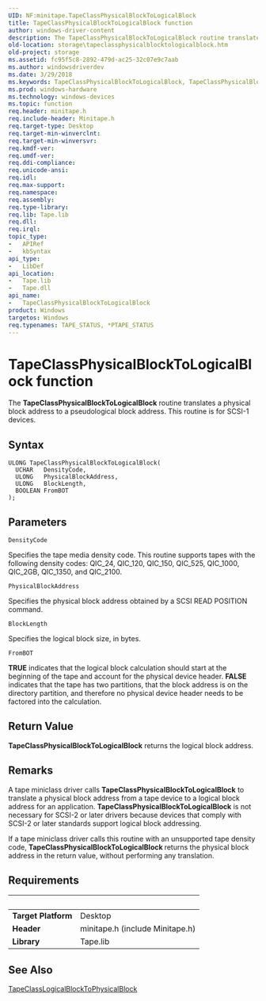 ```yaml
---
UID: NF:minitape.TapeClassPhysicalBlockToLogicalBlock
title: TapeClassPhysicalBlockToLogicalBlock function
author: windows-driver-content
description: The TapeClassPhysicalBlockToLogicalBlock routine translates a physical block address to a pseudological block address. This routine is for SCSI-1 devices.
old-location: storage\tapeclassphysicalblocktologicalblock.htm
old-project: storage
ms.assetid: fc95f5c8-2892-479d-ac25-32c07e9c7aab
ms.author: windowsdriverdev
ms.date: 3/29/2018
ms.keywords: TapeClassPhysicalBlockToLogicalBlock, TapeClassPhysicalBlockToLogicalBlock routine [Storage Devices], minitape/TapeClassPhysicalBlockToLogicalBlock, storage.tapeclassphysicalblocktologicalblock, tapeclas_94d20234-ee4d-4096-b856-f5196b606e2d.xml
ms.prod: windows-hardware
ms.technology: windows-devices
ms.topic: function
req.header: minitape.h
req.include-header: Minitape.h
req.target-type: Desktop
req.target-min-winverclnt: 
req.target-min-winversvr: 
req.kmdf-ver: 
req.umdf-ver: 
req.ddi-compliance: 
req.unicode-ansi: 
req.idl: 
req.max-support: 
req.namespace: 
req.assembly: 
req.type-library: 
req.lib: Tape.lib
req.dll: 
req.irql: 
topic_type:
-	APIRef
-	kbSyntax
api_type:
-	LibDef
api_location:
-	Tape.lib
-	Tape.dll
api_name:
-	TapeClassPhysicalBlockToLogicalBlock
product: Windows
targetos: Windows
req.typenames: TAPE_STATUS, *PTAPE_STATUS
---
```



# TapeClassPhysicalBlockToLogicalBlock function
The <b>TapeClassPhysicalBlockToLogicalBlock</b> routine translates a physical block address to a pseudological block address. This routine is for SCSI-1 devices.

## Syntax

```
ULONG TapeClassPhysicalBlockToLogicalBlock(
  UCHAR   DensityCode,
  ULONG   PhysicalBlockAddress,
  ULONG   BlockLength,
  BOOLEAN FromBOT
);
```

## Parameters

`DensityCode`

Specifies the tape media density code. This routine supports tapes with the following density codes: QIC_24, QIC_120, QIC_150, QIC_525, QIC_1000, QIC_2GB, QIC_1350, and QIC_2100.

`PhysicalBlockAddress`

Specifies the physical block address obtained by a SCSI READ POSITION command.

`BlockLength`

Specifies the logical block size, in bytes.

`FromBOT`

<b>TRUE</b> indicates that the logical block calculation should start at the beginning of the tape and account for the physical device header. <b>FALSE</b> indicates that the tape has two partitions, that the block address is on the directory partition, and therefore no physical device header needs to be factored into the calculation.


## Return Value

<b>TapeClassPhysicalBlockToLogicalBlock</b> returns the logical block address.

## Remarks

A tape miniclass driver calls <b>TapeClassPhysicalBlockToLogicalBlock</b> to translate a physical block address from a tape device to a logical block address for an application. <b>TapeClassPhysicalBlockToLogicalBlock</b> is not necessary for SCSI-2 or later drivers because devices that comply with SCSI-2 or later standards support logical block addressing.

If a tape miniclass driver calls this routine with an unsupported tape density code, <b>TapeClassPhysicalBlockToLogicalBlock </b>returns the physical block address in the return value, without performing any translation.

## Requirements
| &nbsp; | &nbsp; |
| ---- |:---- |
| **Target Platform** | Desktop |
| **Header** | minitape.h (include Minitape.h) |
| **Library** | Tape.lib |

## See Also

<a href="https://msdn.microsoft.com/library/windows/hardware/ff567623">TapeClassLogicalBlockToPhysicalBlock</a>